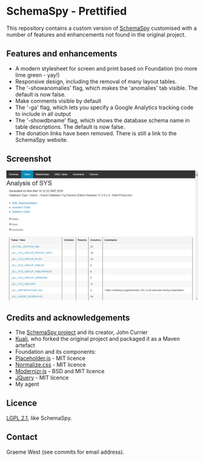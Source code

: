 # SchemaSpy - Prettified

This repository contains a custom version of [SchemaSpy](http://schemaspy.sourceforge.net/) customised with a number of features and enhancements not found in the original project.

## Features and enhancements

- A modern stylesheet for screen and print based on Foundation (no more lime green - yay!)
- Responsive design, including the removal of many layout tables.
- The '-showanomalies' flag, which makes the 'anomalies' tab visible. The default is now false.
- Make comments visible by default
- The '-ga' flag, which lets you specify a Google Analytics tracking code to include in all output
- The '-showdbname' flag, which shows the database schema name in table descriptions. The default is now false.
- The donation links have been removed. There is still a link to the SchemaSpy website.

## Screenshot

![SchemaSpy screenshot](schemaspy-foundation-example.png)

## Credits and acknowledgements

- The [SchemaSpy project](http://schemaspy.sourceforge.net/) and its creator, John Currier
- [Kuali](https://github.com/kuali/schemaspy), who forked the original project and packaged it as a Maven artefact
- Foundation and its components:
 - [Placeholder.js](http://mths.be/placeholder) - MIT licence
 - [Normalize.css](https://github.com/necolas/normalize.css) - MIT licence
 - [Modernizr.js](http://www.modernizr.com) - BSD and MIT licence
 - [JQuery](http://jquery.com/) - MIT licence
- My agent

## Licence

[LGPL 2.1](http://www.gnu.org/licenses/lgpl-2.1.html), like SchemaSpy.

## Contact

Graeme West (see commits for email address).
